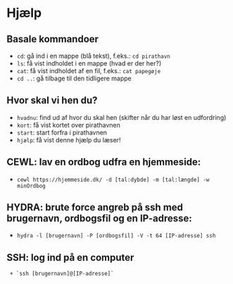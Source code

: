 # Hjælp

## Basale kommandoer

 - `cd`: gå ind i en mappe (blå tekst), f.eks.: `cd pirathavn`
 - `ls`: få vist indholdet i en mappe (hvad er der her?)
 - `cat`: få vist indholdet af en fil, f.eks.: `cat papegøje`
 - `cd ..`: gå tilbage til den tidligere mappe

 ## Hvor skal vi hen du?
  - `hvadnu`: find ud af hvor du skal hen (skifter når du har løst en udfordring)
  - `kort`: få vist kortet over pirathavnen
  - `start`: start forfra i pirathavnen
  - `hjælp`: få vist denne hjælp du læser!

## CEWL: lav en ordbog udfra en hjemmeside:
- `cewl https://hjemmeside.dk/ -d [tal:dybde] -m [tal:længde] -w minOrdbog`



## HYDRA: brute force angreb på ssh med brugernavn, ordbogsfil og en IP-adresse:
 - `hydra -l [brugernavn] -P [ordbogsfil] -V -t 64 [IP-adresse] ssh`
 


## SSH: log ind på en computer
	 + `ssh [brugernavn]@[IP-adresse]`

